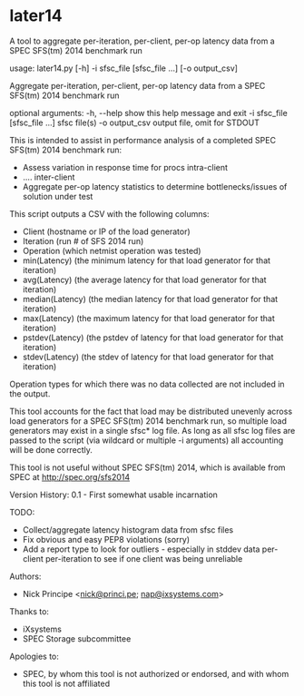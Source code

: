 # later14
A tool to aggregate per-iteration, per-client, per-op latency data from a SPEC SFS(tm) 2014 benchmark run

usage: later14.py [-h] -i sfsc_file [sfsc_file ...] [-o output_csv]

Aggregate per-iteration, per-client, per-op latency data from a SPEC SFS(tm)
2014 benchmark run

optional arguments:
  -h, --help            show this help message and exit
  -i sfsc_file [sfsc_file ...]
                        sfsc file(s)
  -o output_csv         output file, omit for STDOUT

This is intended to assist in performance analysis of a completed SPEC SFS(tm) 2014 benchmark run:
   - Assess variation in response time for procs intra-client
   - .... inter-client
   - Aggregate per-op latency statistics to determine bottlenecks/issues of solution under test

This script outputs a CSV with the following columns:
   - Client (hostname or IP of the load generator)
   - Iteration (run # of SFS 2014 run)
   - Operation (which netmist operation was tested)
   - min(Latency) (the minimum latency for that load generator for that iteration)
   - avg(Latency) (the average latency for that load generator for that iteration)
   - median(Latency) (the median latency for that load generator for that iteration)
   - max(Latency) (the maximum latency for that load generator for that iteration)
   - pstdev(Latency) (the pstdev of latency for that load generator for that iteration)
   - stdev(Latency) (the stdev of latency for that load generator for that iteration)

Operation types for which there was no data collected are not included in the output.

This tool accounts for the fact that load may be distributed unevenly across load generators for a SPEC SFS(tm) 2014 benchmark run, so multiple load generators may exist in a single sfsc* log file. As long as all sfsc log files are passed to the script (via wildcard or multiple -i arguments) all accounting will be done correctly.

This tool is not useful without SPEC SFS(tm) 2014, which is available from SPEC at http://spec.org/sfs2014

Version History:
0.1 - First somewhat usable incarnation

TODO:
   - Collect/aggregate latency histogram data from sfsc files
   - Fix obvious and easy PEP8 violations (sorry)
   - Add a report type to look for outliers - especially in stddev data
     per-client per-iteration to see if one client was being unreliable

Authors:
   - Nick Principe <nick@princi.pe; nap@ixsystems.com>

Thanks to:
   - iXsystems
   - SPEC Storage subcommittee

Apologies to:
   - SPEC, by whom this tool is not authorized or endorsed, and with whom this tool is not affiliated
